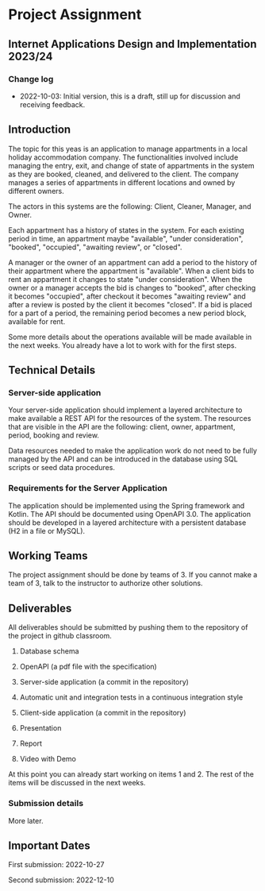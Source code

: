 # Project Assignment
## Internet Applications Design and Implementation 2023/24

### Change log

- 2022-10-03: Initial version, this is a draft, still up for discussion and receiving feedback.

## Introduction

The topic for this yeas is an application to manage appartments in a local holiday accommodation company. The functionalities involved include managing the entry, exit, and change of state of appartments in the system as they are booked, cleaned, and delivered to the client. The company manages a series of appartments in different locations and owned by different owners.

The actors in this systems are the following: Client, Cleaner, Manager, and Owner.

Each appartment has a history of states in the system. For each existing period in time, an appartment maybe "available", "under consideration", "booked", "occupied", "awaiting review", or "closed".

A manager or the owner of an appartment can add a period to the history of their appartment where the appartment is "available". When a client bids to rent an appartment it changes to state "under consideration". When the owner or a manager accepts the bid is changes to "booked", after checking it becomes "occupied", after checkout it becomes "awaiting review" and after a review is posted by the client it becomes "closed". If a bid is placed for a part of a period, the remaining period becomes a new period block, available for rent. 

Some more details about the operations available will be made available in the next weeks. You already have a lot to work with for the first steps.  

## Technical Details

### Server-side application 

Your server-side application should implement a layered architecture to make available a REST API for the resources of the system. The resources that are visible in the API are the following: client, owner, appartment, period, booking and review. 

Data resources needed to make the application work do not need to be fully managed by the API and can be introduced in the database using SQL scripts or seed data procedures.
 
### Requirements for the Server Application

The application should be implemented using the Spring framework and Kotlin. The API should be documented using OpenAPI 3.0. The application should be developed in a layered architecture with a persistent database (H2 in a file or MySQL).

## Working Teams 

The project assignment should be done by teams of 3. If you cannot make a team of 3, talk to the instructor to authorize other solutions. 

## Deliverables

All deliverables should be submitted by pushing them to the repository of the project in github classroom.

1. Database schema

2. OpenAPI (a pdf file with the specification)

3. Server-side application (a commit in the repository)

4.  Automatic unit and integration tests in a continuous integration style

5. Client-side application (a commit in the repository)

6. Presentation

7. Report

8. Video with Demo

At this point you can already start working on items 1 and 2. The rest of the items will be discussed in the next weeks.

### Submission details

More later.

## Important Dates

First submission: 2022-10-27

Second submission: 2022-12-10

